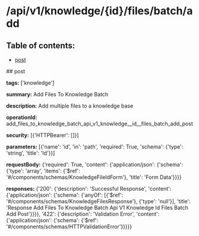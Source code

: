 # /api/v1/knowledge/{id}/files/batch/add

## Table of contents:
- [post](#post)

<a name="post" />
## post

**tags:** ['knowledge']

**summary:** Add Files To Knowledge Batch

**description:** Add multiple files to a knowledge base

**operationId:** add_files_to_knowledge_batch_api_v1_knowledge__id__files_batch_add_post

**security:** [{'HTTPBearer': []}]

**parameters:** [{'name': 'id', 'in': 'path', 'required': True, 'schema': {'type': 'string', 'title': 'Id'}}]

**requestBody:** {'required': True, 'content': {'application/json': {'schema': {'type': 'array', 'items': {'$ref': '#/components/schemas/KnowledgeFileIdForm'}, 'title': 'Form Data'}}}}

**responses:** {'200': {'description': 'Successful Response', 'content': {'application/json': {'schema': {'anyOf': [{'$ref': '#/components/schemas/KnowledgeFilesResponse'}, {'type': 'null'}], 'title': 'Response Add Files To Knowledge Batch Api V1 Knowledge  Id  Files Batch Add Post'}}}}, '422': {'description': 'Validation Error', 'content': {'application/json': {'schema': {'$ref': '#/components/schemas/HTTPValidationError'}}}}}

